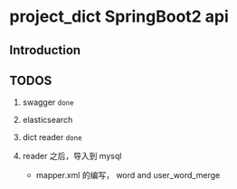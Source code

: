 # project_dict SpringBoot2 api

## Introduction

## TODOS

1. swagger `done`

2. elasticsearch

3. dict reader `done`

4. reader 之后，导入到 mysql
    - mapper.xml 的编写， word and user_word_merge